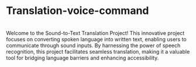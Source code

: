 # Translation-voice-command
<br>
Welcome to the Sound-to-Text Translation Project! This innovative project focuses on converting spoken language into written text, enabling users to communicate through sound inputs. By harnessing the power of speech recognition, this project facilitates seamless translation, making it a valuable tool for bridging language barriers and enhancing accessibility.
</br>
